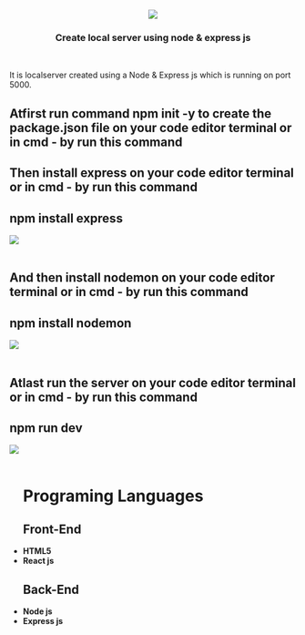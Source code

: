 <h1 align ="center"LOCAL SERVER USING NODE & EXPRESS JS</h1>
<!-- <h2><a href="https://mmjtechnologies-react-form.netlify.app/" target="_blank">Website Link</a></h2> -->
<img src="cover.PNG">
 <h3  align ="center"><b>Create local server using node & express js</b></h3>
 <br>
<p>It is localserver created using a Node & Express js which is running on port 5000.</p>
<!-- <ul>
 <li>Showing error</li><br>
 <img src="error.PNG"><br><br>
</ul> -->
 <h2>Atfirst run command <strong>npm init -y</strong> to create the <b>package.json</b> file on your code editor terminal or in cmd - by run this command</h2>
<h2>Then install express on your code editor terminal or in cmd - by run this command</h2>
<h2>npm install express</h2>
 <img src="install express.PNG"><br><br>
<h2>And then install nodemon on your code editor terminal or in cmd - by run this command</h2>
<h2>npm install nodemon</h2>
 <img src="installnodemon.PNG"><br><br>
 <h2>Atlast run the server on your code editor terminal or in cmd - by run this command</h2>
<h2>npm run dev</h2>
 <img src="serverrun.PNG"><br><br>
<ul>
<!--  <h2><b> Hooks </b></h2>
 <li>useForm</li> -->
 <h1><b>Programing Languages<b></h1>
<h2><b>Front-End</b></h2>
<li>HTML5</li>
<!--  <li>CSS3</li> -->
  <li>React js</li>
</ul>
<ul>
<h2><b> Back-End </b></h2>
 <li>Node js</li>
 <li>Express js</li>
</ul>

